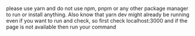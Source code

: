 please use yarn and do not use npm, pnpm or any other package manager to run or install anything. Also know that yarn dev might already be running even if you want to run and check, so first check localhost:3000 and if the page is not available then run your command
